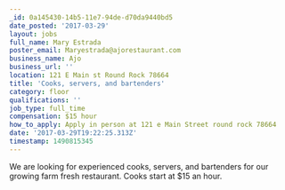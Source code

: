 ```yaml
---
_id: 0a145430-14b5-11e7-94de-d70da9440bd5
date_posted: '2017-03-29'
layout: jobs
full_name: Mary Estrada
poster_email: Maryestrada@ajorestaurant.com
business_name: Ajo
business_url: ''
location: 121 E Main st Round Rock 78664
title: 'Cooks, servers, and bartenders'
category: floor
qualifications: ''
job_type: full_time
compensation: $15 hour
how_to_apply: Apply in person at 121 e Main Street round rock 78664
date: '2017-03-29T19:22:25.313Z'
timestamp: 1490815345
---
```

We are looking for experienced cooks, servers, and bartenders for our growing farm fresh restaurant. Cooks start at $15 an hour.
